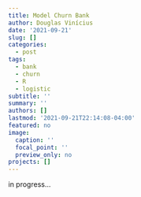 ```yaml
---
title: Model Churn Bank
author: Douglas Vinícius
date: '2021-09-21'
slug: []
categories:
  - post
tags:
  - bank
  - churn
  - R
  - logistic
subtitle: ''
summary: ''
authors: []
lastmod: '2021-09-21T22:14:08-04:00'
featured: no
image:
  caption: ''
  focal_point: ''
  preview_only: no
projects: []
---
```



in progress...